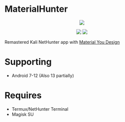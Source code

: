 <h1>MaterialHunter</h1>
<p align="center">
  <img src="https://raw.githubusercontent.com/Mirivan/material_hunter/master/app/src/main/res/drawable/mh_logo.png">
</p>

<p align="center">
  <a href="https://materialhunterapp.t.me/"><img src="https://img.shields.io/badge/Telegram-Channel-blue.svg"></a>
  <img src="https://img.shields.io/github/repo-size/mirivan/material_hunter">
</p>

Remastered Kali NetHunter app with [Material You Design](https://m3.material.io/)

# Supporting
- Android 7-12 (Also 13 partially)

# Requires
- Termux/NetHunter Terminal
- Magisk SU
